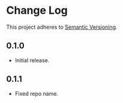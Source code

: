 # Change Log
This project adheres to [Semantic Versioning](http://semver.org/).

## 0.1.0
* Initial release.

## 0.1.1
* Fixed repo name.
